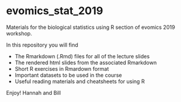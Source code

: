 # evomics_stat_2019
Materials for the biological statistics using R section of evomics 2019 workshop.

In this repository you will find

- The Rmarkdown (.Rmd) files for all of the lecture slides
- The rendered html slides from the associated Rmarkdown
- Short R exercises in Rmardown format
- Important datasets to be used in the course
- Useful reading materials and cheatsheets for using R

Enjoy! Hannah and Bill
